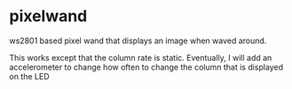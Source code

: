 pixelwand
=========

ws2801 based pixel wand that displays an image when waved around.

This works except that the column rate is static.  Eventually, I will add an accelerometer to change how often to change the column that is displayed on the LED
